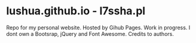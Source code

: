 # lushua.github.io - l7ssha.pl
Repo for my personal website. Hosted by Gihub Pages. Work in progress.
I dont own a Bootsrap, jQuery and Font Awesome. Credits to authors.